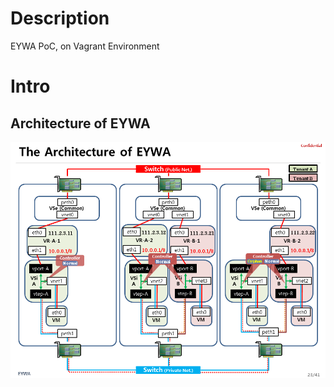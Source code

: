 # Description

EYWA PoC, on Vagrant Environment

# Intro

## Architecture of EYWA

![Architecture](etc-files/architecture_of_eywa.png)
